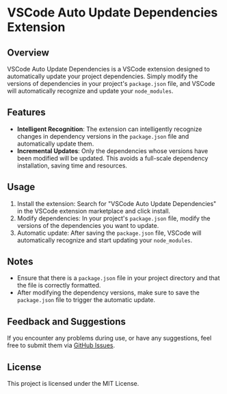 # VSCode Auto Update Dependencies Extension

## Overview

VSCode Auto Update Dependencies is a VSCode extension designed to automatically update your project dependencies. Simply modify the versions of dependencies in your project's `package.json` file, and VSCode will automatically recognize and update your `node_modules`.

## Features

- **Intelligent Recognition**: The extension can intelligently recognize changes in dependency versions in the `package.json` file and automatically update them.
- **Incremental Updates**: Only the dependencies whose versions have been modified will be updated. This avoids a full-scale dependency installation, saving time and resources.

## Usage

1. Install the extension: Search for "VSCode Auto Update Dependencies" in the VSCode extension marketplace and click install.
2. Modify dependencies: In your project's `package.json` file, modify the versions of the dependencies you want to update.
3. Automatic update: After saving the `package.json` file, VSCode will automatically recognize and start updating your `node_modules`.

## Notes

- Ensure that there is a `package.json` file in your project directory and that the file is correctly formatted.
- After modifying the dependency versions, make sure to save the `package.json` file to trigger the automatic update.

## Feedback and Suggestions

If you encounter any problems during use, or have any suggestions, feel free to submit them via [GitHub Issues](link).

## License

This project is licensed under the MIT License.
